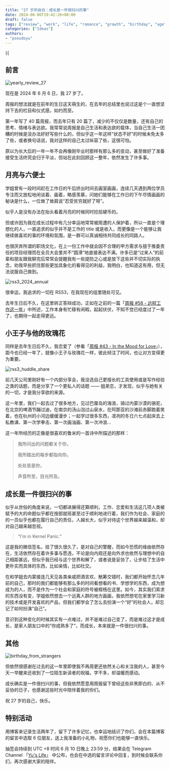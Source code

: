 ```yaml
---
title: "27 岁的自白：成长是一件很扫兴的事"
date: 2024-06-06T19:42:26+08:00
draft: false
tags: ["review", "work", "life", "romance", "growth", "birthday", "age"]
categories: ["Ideas"]
authors:
- "pseudoyu"
---
```


{{<audio src="audios/1988.mp3" caption="《请回答 1988 OST》" >}}

## 前言

![yearly_review_27](https://image.pseudoyu.com/images/yearly_review_27.png)

现在是 2024 年 6 月 6 日，我 27 岁了。

周报的想法就是在前年的生日这天萌生的，在去年的总结里也说过这是个一直想坚持下去的栏目和仪式感，如约而至。

第一年写了 40 篇周报，而去年只有 20 篇了，减少的不仅仅是数量，还有自己的思考、情绪与表达欲。我常常说周报是自己生活和表达欲的载体，当自己生活一团糟的时候是没办法好好写些什么的，但似乎这一年这样“状态不好”的时候未免太多了些，或者换句话说，我对这样的自己太过纵容了些，这很可怕。

原以为长大后的一年一年不会再像刚毕业时那样有那么多的变动，甚至做好了准备接受生活终究会归于平淡，但站在此刻回顾这一整年，依然发生了许多事。

## 月亮与六便士

学姐曾有一段时间赶在工作日的午后挤出时间去画室画画，连续几天遇到两位学员专注而又放松地闲谈着、画着，略感羡慕，问她们能够在工作日的下午尽情画画的秘诀是什么，一位耸了耸肩说“忍受贫穷就好了呀”。

似乎人是没有办法在抬头看着月亮的时候同时捡拾硬币的。

但或许因为我在成长过程中有几分幸运地常常被周遭的人保护着，所以一直是个理想化的人，一直追求的似乎并不是工作的 title 或是收入，而更像是一个能够让我继续做喜欢的事的环境和氛围，是一群可以真诚相待共同成长的同路人。

也很厌弃所谓的职场文化，在上一份工作中就会因不合理的甲方需求与擅于推委责任的项目经理而在全员大会里并不“圆滑”地直接表达不满。许多已是“过来人”的前辈和朋友跟我聊完后常常会提醒我有一些提防之心或是放下这些并不切实际的执念，劝我早些抓住那些更加具象化的看得见的利益，我明白，也知道这有用，但无法说服自己做到。

![rss3_2024_annual](https://image.pseudoyu.com/images/rss3_2024_annual.jpg)

很幸运，我追求的一切在 RSS3，在我现在的组里随处可见。

去年生日后不久，在这里转正答辩成功，正如在之前的一篇「[周报 #58 - 远程工作这一年](https://www.pseudoyu.com/zh/2024/04/30/weekly_review_20240430/)」中所述，工作本身有忙碌有闲暇，起起伏伏，不知不觉已经度过了一年了，也期待一起走得更远。

## 小王子与他的玫瑰花

同样是去年生日后不久，我恋爱了（参看「[周报 #43 - In the Mood for Love](https://www.pseudoyu.com/zh/2023/07/10/weekly_review_20230710/)」），距今也已经一年了，就像小王子与玫瑰花一样，彼此倾注了时间，也让对方变得更为重要。

![rss3_huddle_share](https://image.pseudoyu.com/images/rss3_huddle_share.png)

前几天公司里刚好有一个内部分享会，我没选自己更擅长的工具使用或是写作经验之类的话题，而是分享了一个更私人的话题 —— 姐弟恋，才发现，似乎与她有关的一切，才是我分享欲的来源。

这一年里，我们一起去过了很多地方，见过巴厘岛的海浪，骑过内蒙沙漠的骆驼，在北京的啤酒节蹦过迪，在南京的汤山泡过山泉水，在阿那亚的沙滩前赤脚跑着笑着，也在杭州的小河边缓缓漫步；一起学过很多东西，凛冽的冬日六七点起床去上私教课、第一次学拳击、第一次画油画、第一次冲浪...

这一年所经历的正像是很喜欢的鲁米的一首诗中所描述的那样：

> 我所问出的问题都关于你，
>
> 我所踏出的每步都指向你。
>
> 处处皆是你，
>
> 声音所至，目光所及。

## 成长是一件很扫兴的事

似乎从世俗的角度来说，一切都进展得还算顺利，工作、恋爱和生活这几项人类被赋予的大的命题似乎都在按部就班甚至过于顺利地进行着，我们作为社会、家庭的的一员似乎也都在履行自己的责任，人越长大，似乎对待这个世界越来越温和，却对自己越来越忽视。

> “I'm in Kernel Panic.”

这是我的微信签名，挂了很久很久了，是对自己的警醒，而如今恐慌的缘由依然存在，生活依然存在着许多事与愿违，不论是向内观还是向外求也依然与理想中的自己相距甚远，但似乎我已经与这个世界和解了，或者说是妥协了，让步给了生活中更朴实而具体的东西，比如亲情，比如社交。

在和学姐去内蒙接连几天见各类亲戚把酒言欢、觥筹交错时，我们都开始怀念几年前的自己，那时的我们都能够有那么多的时间看想看的书、学想学的东西，成为想成为的人，而不是作为一个社会和家庭的符号被桎梏在这里。如今，其实我们索求的东西没有变，学姐依然想去一个远离人群的地方画画，我依然想宅在家里学习新的技术或是开发喜欢的产品，但我们都学会了怎么去扮演一个“好”的社会人，却忘记了如何扮演“自己”。

意识到这种变化的时候其实有一点难过，并不是难过自己变了，而是难过这才是成长，是家人朋友口中的”你成熟多了“，而成长，本来就是一件很扫兴的事。

## 其他

![birthday_from_strangers](https://image.pseudoyu.com/images/birthday_from_strangers.png)

但依然很感谢在过去的这一年里即使我不再周更还依然关心和关注我的人，甚至今天一早醒来还收到了一位陌生新读者的祝福，字不多，却温暖而感动。

成长确实是一件很扫兴的事，但我依然愿意用周报留下曾经这些非黑即白的、从不妥协的日子，也感谢这些时光中陪伴着我的你们。

祝 27 岁的自己，快乐。

## 特别活动

用博客来记录生活两年了，留下了许多记忆，也幸运地结识了你们，会在本篇博客的留言中选取 6 位朋友，送上我准备的小礼物，祝愿你们也能够一直快乐。

抽签会持续到 UTC +8 时间 6 月 10 日晚上 23:59 分，结果会在 Telegram Channel 「[Yu's Life](https://t.me/pseudoyulife)」 中公布，也会在中选的留言评论中回复，到时候会联系你们，再次感谢大家的陪伴。
